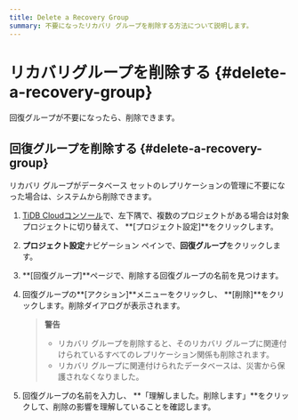 ```yaml
---
title: Delete a Recovery Group
summary: 不要になったリカバリ グループを削除する方法について説明します。
---
```


# リカバリグループを削除する {#delete-a-recovery-group}

回復グループが不要になったら、削除できます。

## 回復グループを削除する {#delete-a-recovery-group}

リカバリ グループがデータベース セットのレプリケーションの管理に不要になった場合は、システムから削除できます。

1.  [TiDB Cloudコンソール](https://tidbcloud.com/)で、<mdsvgicon name="icon-left-projects">左下隅で、複数のプロジェクトがある場合は対象プロジェクトに切り替えて、 **[プロジェクト設定]**をクリックします。</mdsvgicon>

2.  **プロジェクト設定**ナビゲーション ペインで、**回復グループ**をクリックします。

3.  **[回復グループ]**ページで、削除する回復グループの名前を見つけます。

4.  回復グループの**[アクション]**メニューをクリックし、 **[削除]**をクリックします。削除ダイアログが表示されます。

    > **警告**
    >
    > -   リカバリ グループを削除すると、そのリカバリ グループに関連付けられているすべてのレプリケーション関係も削除されます。
    > -   リカバリ グループに関連付けられたデータベースは、災害から保護されなくなりました。

5.  回復グループの名前を入力し、 **「理解しました。削除します」**をクリックして、削除の影響を理解していることを確認します。
